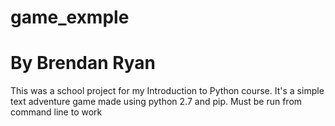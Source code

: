 # game_exmple
# By Brendan Ryan

This was a school project for my Introduction to Python course. It's a simple text adventure game made using python 2.7 and pip. Must be run from command line to work

